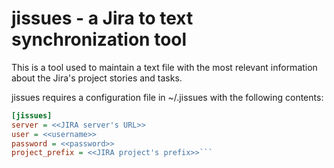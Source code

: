 jissues - a Jira to text synchronization tool
=============================================

This is a tool used to maintain a text file with the most relevant
information about the Jira's project stories and tasks.

jissues requires a configuration file in ~/.jissues with the following
contents:

```INI
[jissues]
server = <<JIRA server's URL>>
user = <<username>>
password = <<password>>
project_prefix = <<JIRA project's prefix>>```
